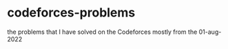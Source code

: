 # codeforces-problems
the problems that I have solved on the Codeforces mostly from the 01-aug-2022
